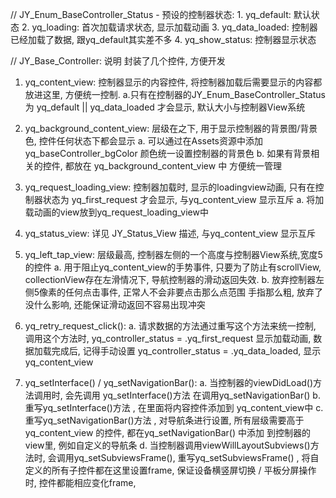 
//  JY_Enum_BaseController_Status
    - 预设的控制器状态:
        1. yq_default: 默认状态
        2. yq_loading: 首次加载请求状态, 显示加载动画
        3. yq_data_loaded: 控制器已经加载了数据, 跟yq_default其实差不多
        4. yq_show_status: 控制器显示状态


//  JY_Base_Controller: 说明
封装了几个控件, 方便开发
1. yq_content_view: 控制器显示的内容控件, 将控制器加载后需要显示的内容都放进这里, 方便统一控制.
    a.只有在控制器的JY_Enum_BaseController_Status 为 yq_default || yq_data_loaded 才会显示, 默认大小与控制器View系统

2. yq_background_content_view: 层级在之下, 用于显示控制器的背景图/背景色, 控件任何状态下都会显示
    a. 可以通过在Assets资源中添加 yq_baseController_bgColor 颜色统一设置控制器的背景色
    b. 如果有背景相关的控件, 都放在 yq_background_content_view 中 方便统一管理

3. yq_request_loading_view: 控制器加载时, 显示的loadingview动画, 只有在控制器状态为 yq_first_request 才会显示, 与yq_content_view 显示互斥
    a. 将加载动画的view放到yq_request_loading_view中

4. yq_status_view: 详见 JY_Status_View 描述, 与yq_content_view 显示互斥

5. yq_left_tap_view: 层级最高, 控制器左侧的一个高度与控制器View系统,宽度5的控件
    a. 用于阻止yq_content_view的手势事件, 只要为了防止有scrollView, collectionView存在左滑情况下, 导航控制器的滑动返回失效.
    b. 放弃控制器左侧5像素的任何点击事件, 正常人不会非要点击那么点范围 手指那么粗, 放弃了没什么影响, 还能保证滑动返回不容易出现冲突

6. yq_retry_request_click():
a. 请求数据的方法通过重写这个方法来统一控制, 调用这个方法时, yq_controller_status = .yq_first_request 显示加载动画, 数据加载完成后, 记得手动设置 yq_controller_status = .yq_data_loaded, 显示yq_content_view

7. yq_setInterface() / yq_setNavigationBar():
    a. 当控制器的viewDidLoad()方法调用时, 会先调用 yq_setInterface()方法 在调用yq_setNavigationBar()
    b. 重写yq_setInterface()方法 , 在里面将内容控件添加到 yq_content_view中
    c. 重写yq_setNavigationBar()方法 , 对导航条进行设置, 所有层级需要高于 yq_content_view 的控件, 都在yq_setNavigationBar() 中添加 到控制器的view里, 例如自定义的导航条
    d. 当控制器调用viewWillLayoutSubviews()方法时, 会调用yq_setSubviewsFrame(), 重写yq_setSubviewsFrame() , 将自定义的所有子控件都在这里设置frame, 保证设备横竖屏切换 / 平板分屏操作时, 控件都能相应变化frame,

